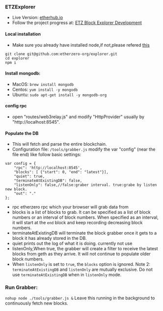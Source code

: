 ### ETZExplorer 
* Live Version: [etherhub.io](http://etherhub.io)
* Follow the project progress at: [ETZ Block Explorer Development](https://trello.com/b/W3ftl57z/etc-block-explorer-development) 

#### Local installation
* Make sure you already have installed node,if not,please refered [this](https://nodejs.org/en/)
```
git clone git@github.com:etherzero-org/explorer.git
cd explorer
npm i
```

#### Install mongodb:
* MacOS: `brew install mongodb`
* Centos: `yum install -y mongodb`
* Ubuntu: `sudo apt-get install -y mongodb-org`

#### config rpc
* open "routes/web3relay.js" and modify "HttpProvider" usually by "http://localhost:8545". 

#### Populate the DB
* This will fetch and parse the entire blockchain.
* Configuration file: `/tools/grabber.js`
modify the var "config" (near the file end) like follow basic settings:
```
var config = {
    "rpc": 'http://localhost:8545',
    "blocks": [ {"start": 0, "end": "latest"}],
    "quiet": true,
    "terminateAtExistingDB": false,
    "listenOnly": false,//false:graber interval. true:grabe by listen new block.
    "out": "."
};
```
* rpc etherzero rpc which your browser will grab data from
* blocks  is a list of blocks to grab. It can be specified as a list of block numbers or an interval of block numbers. When specified as an interval, it will start at the ```end``` block and keep recording decreasing block numbers. 
* terminateAtExistingDB will terminate the block grabber once it gets to a block it has already stored in the DB.
* quiet prints out the log of what it is doing. currently not use
* listenOnly,When true, the grabber will create a filter to receive the latest blocks from geth as they arrive. It will not continue to populate older block numbers. 
*  When ```listenOnly``` is set to ```true```, the ```blocks``` option is ignored. 
Note 2: ```terminateAtExistingDB``` and ```listenOnly``` are mutually exclusive. Do not use ```terminateAtExistingDB``` when in ```listenOnly``` mode.</b>

### Run Grabber:
`nohup node ./tools/grabber.js &`
Leave this running in the background to continuously fetch new blocks.
